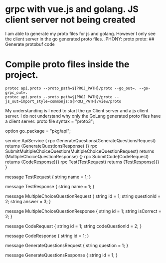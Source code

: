 
# grpc with vue.js and golang. JS client server not being created

I am able to generate my proto files for js and golang. However I only see the client server in the go generated proto files.
.PHONY: proto
proto: ## Generate protobuf code
# Compile proto files inside the project.
    protoc api.proto --proto_path=${PROJ_PATH}/proto --go_out=. --go-grpc_out=.
    protoc api.proto --proto_path=${PROJ_PATH}/proto --js_out=import_style=commonjs:${PROJ_PATH}/view/proto

My understanding is I need to start the go Client server and a js client server.
I do not understand why only the GoLang generated proto files have a client server.
proto file
syntax = "proto3";

option go_package = "pkg/api";

service ApiService {
    rpc GenerateQuestions(GenerateQuestionsRequest) returns (GenerateQuestionsResponse) {}
    rpc SubmitMultipleChoiceQuestion(MultipleChoiceQuestionRequest) returns (MultipleChoiceQuestionResponse) {}
    rpc SubmitCode(CodeRequest) returns (CodeResponse){}
    rpc Test(TestRequest) returns (TestResponse){}
}

message TestRequest {
    string name = 1;
}

message TestResponse {
    string name = 1;
}

message MultipleChoiceQuestionRequest {
    string id = 1;
    string questionId = 2;
    string answer = 3;
}

message MultipleChoiceQuestionResponse {
    string id = 1;
    string isCorrect = 2;
}

message CodeRequest {
    string id = 1;
    string codeQuestionId = 2;
}

message CodeResponse {
    string id = 1;
}

message GenerateQuestionsRequest {
    string question = 1;
}

message GenerateQuestionsResponse {
    string id = 1;
}


        